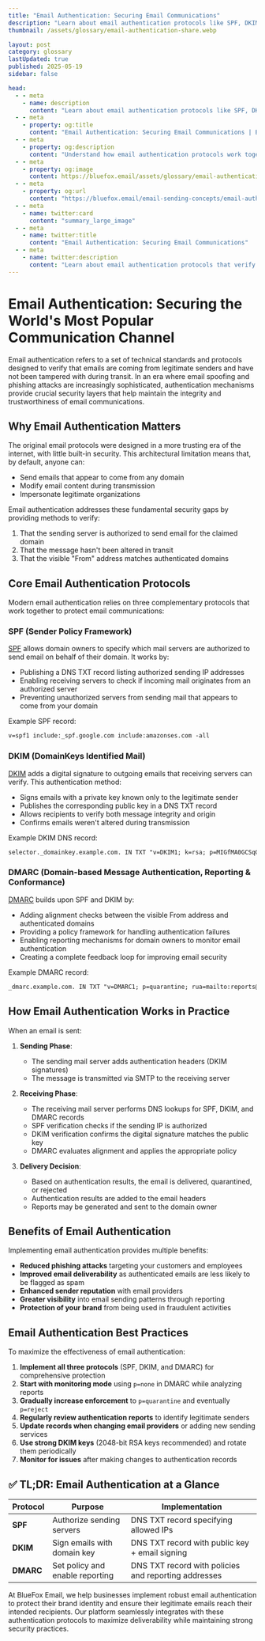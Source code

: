 ```yaml
---
title: "Email Authentication: Securing Email Communications"
description: "Learn about email authentication protocols like SPF, DKIM, and DMARC that verify sender identity and protect against email spoofing and phishing."
thumbnail: /assets/glossary/email-authentication-share.webp

layout: post
category: glossary
lastUpdated: true
published: 2025-05-19
sidebar: false

head:
  - - meta
    - name: description
      content: "Learn about email authentication protocols like SPF, DKIM, and DMARC that verify sender identity and protect against email spoofing and phishing."
  - - meta
    - property: og:title
      content: "Email Authentication: Securing Email Communications | BlueFox Email"
  - - meta
    - property: og:description
      content: "Understand how email authentication protocols work together to verify sender identity and protect against email fraud."
  - - meta
    - property: og:image
      content: https://bluefox.email/assets/glossary/email-authentication-share.webp
  - - meta
    - property: og:url
      content: "https://bluefox.email/email-sending-concepts/email-authentication"
  - - meta
    - name: twitter:card
      content: "summary_large_image"
  - - meta
    - name: twitter:title
      content: "Email Authentication: Securing Email Communications"
  - - meta
    - name: twitter:description
      content: "Learn about email authentication protocols that verify sender identity and protect against email fraud."
---
```


# Email Authentication: Securing the World's Most Popular Communication Channel

Email authentication refers to a set of technical standards and protocols designed to verify that emails are coming from legitimate senders and have not been tampered with during transit. In an era where email spoofing and phishing attacks are increasingly sophisticated, authentication mechanisms provide crucial security layers that help maintain the integrity and trustworthiness of email communications.

## Why Email Authentication Matters

The original email protocols were designed in a more trusting era of the internet, with little built-in security. This architectural limitation means that, by default, anyone can:

- Send emails that appear to come from any domain
- Modify email content during transmission
- Impersonate legitimate organizations

Email authentication addresses these fundamental security gaps by providing methods to verify:
1. That the sending server is authorized to send email for the claimed domain
2. That the message hasn't been altered in transit
3. That the visible "From" address matches authenticated domains

## Core Email Authentication Protocols

Modern email authentication relies on three complementary protocols that work together to protect email communications:

### SPF (Sender Policy Framework)

[SPF](/email-sending-concepts/spf) allows domain owners to specify which mail servers are authorized to send email on behalf of their domain. It works by:

- Publishing a DNS TXT record listing authorized sending IP addresses
- Enabling receiving servers to check if incoming mail originates from an authorized server
- Preventing unauthorized servers from sending mail that appears to come from your domain

Example SPF record:
```txt
v=spf1 include:_spf.google.com include:amazonses.com -all
```

### DKIM (DomainKeys Identified Mail)

[DKIM](/email-sending-concepts/dkim) adds a digital signature to outgoing emails that receiving servers can verify. This authentication method:

- Signs emails with a private key known only to the legitimate sender
- Publishes the corresponding public key in a DNS TXT record
- Allows recipients to verify both message integrity and origin
- Confirms emails weren't altered during transmission

Example DKIM DNS record:
```txt
selector._domainkey.example.com. IN TXT "v=DKIM1; k=rsa; p=MIGfMA0GCSqGSIb3DQEBAQUAA4GNADCBiQKBgQC..."
```

### DMARC (Domain-based Message Authentication, Reporting & Conformance)

[DMARC](/email-sending-concepts/dmarc) builds upon SPF and DKIM by:

- Adding alignment checks between the visible From address and authenticated domains
- Providing a policy framework for handling authentication failures
- Enabling reporting mechanisms for domain owners to monitor email authentication
- Creating a complete feedback loop for improving email security

Example DMARC record:
```txt
_dmarc.example.com. IN TXT "v=DMARC1; p=quarantine; rua=mailto:reports@example.com; pct=100"
```

## How Email Authentication Works in Practice

When an email is sent:

1. **Sending Phase**:
   - The sending mail server adds authentication headers (DKIM signatures)
   - The message is transmitted via SMTP to the receiving server

2. **Receiving Phase**:
   - The receiving mail server performs DNS lookups for SPF, DKIM, and DMARC records
   - SPF verification checks if the sending IP is authorized
   - DKIM verification confirms the digital signature matches the public key
   - DMARC evaluates alignment and applies the appropriate policy

3. **Delivery Decision**:
   - Based on authentication results, the email is delivered, quarantined, or rejected
   - Authentication results are added to the email headers
   - Reports may be generated and sent to the domain owner

## Benefits of Email Authentication

Implementing email authentication provides multiple benefits:

- **Reduced phishing attacks** targeting your customers and employees
- **Improved email deliverability** as authenticated emails are less likely to be flagged as spam
- **Enhanced sender reputation** with email providers
- **Greater visibility** into email sending patterns through reporting
- **Protection of your brand** from being used in fraudulent activities

## Email Authentication Best Practices

To maximize the effectiveness of email authentication:

1. **Implement all three protocols** (SPF, DKIM, and DMARC) for comprehensive protection
2. **Start with monitoring mode** using `p=none` in DMARC while analyzing reports
3. **Gradually increase enforcement** to `p=quarantine` and eventually `p=reject`
4. **Regularly review authentication reports** to identify legitimate senders
5. **Update records when changing email providers** or adding new sending services
6. **Use strong DKIM keys** (2048-bit RSA keys recommended) and rotate them periodically
7. **Monitor for issues** after making changes to authentication records

## ✅ TL;DR: Email Authentication at a Glance

| Protocol | Purpose | Implementation |
|----------|---------|----------------|
| **SPF** | Authorize sending servers | DNS TXT record specifying allowed IPs |
| **DKIM** | Sign emails with domain key | DNS TXT record with public key + email signing |
| **DMARC** | Set policy and enable reporting | DNS TXT record with policies and reporting addresses |

At BlueFox Email, we help businesses implement robust email authentication to protect their brand identity and ensure their legitimate emails reach their intended recipients. Our platform seamlessly integrates with these authentication protocols to maximize deliverability while maintaining strong security practices.
